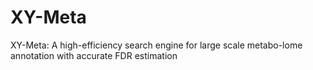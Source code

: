 # XY-Meta
XY-Meta: A high-efficiency search engine for large scale metabo-lome annotation with accurate FDR estimation
